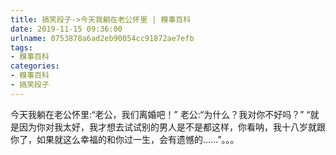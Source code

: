```yaml
---
title: 搞笑段子->今天我躺在老公怀里 | 糗事百科
date: 2019-11-15 09:36:00
urlname: 0753878a6ad2eb90054cc91872ae7efb
tags: 
- 糗事百科
categories:
- 糗事百科
- 搞笑段子
---
```

今天我躺在老公怀里:“老公，我们离婚吧！” 老公:“为什么？我对你不好吗？” “就是因为你对我太好，我才想去试试别的男人是不是都这样，你看呐，我十八岁就跟你了，如果就这么幸福的和你过一生，会有遗憾的……”。。。


